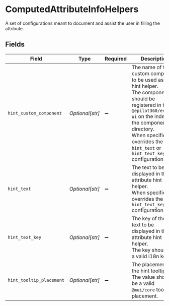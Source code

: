 # ComputedAttributeInfoHelpers

A set of configurations meant to document and assist the user in filling the attribute.


## Fields

| Field                                                                                                                                                                                                                                                     | Type                                                                                                                                                                                                                                                      | Required                                                                                                                                                                                                                                                  | Description                                                                                                                                                                                                                                               | Example                                                                                                                                                                                                                                                   |
| --------------------------------------------------------------------------------------------------------------------------------------------------------------------------------------------------------------------------------------------------------- | --------------------------------------------------------------------------------------------------------------------------------------------------------------------------------------------------------------------------------------------------------- | --------------------------------------------------------------------------------------------------------------------------------------------------------------------------------------------------------------------------------------------------------- | --------------------------------------------------------------------------------------------------------------------------------------------------------------------------------------------------------------------------------------------------------- | --------------------------------------------------------------------------------------------------------------------------------------------------------------------------------------------------------------------------------------------------------- |
| `hint_custom_component`                                                                                                                                                                                                                                   | *Optional[str]*                                                                                                                                                                                                                                           | :heavy_minus_sign:                                                                                                                                                                                                                                        | The name of the custom component to be used as the hint helper.<br/>The component should be registered in the `@epilot360/entity-ui` on the index of the components directory.<br/>When specified it overrides the `hint_text` or `hint_text_key` configuration.<br/> |                                                                                                                                                                                                                                                           |
| `hint_text`                                                                                                                                                                                                                                               | *Optional[str]*                                                                                                                                                                                                                                           | :heavy_minus_sign:                                                                                                                                                                                                                                        | The text to be displayed in the attribute hint helper.<br/>When specified it overrides the `hint_text_key` configuration.<br/>                                                                                                                            |                                                                                                                                                                                                                                                           |
| `hint_text_key`                                                                                                                                                                                                                                           | *Optional[str]*                                                                                                                                                                                                                                           | :heavy_minus_sign:                                                                                                                                                                                                                                        | The key of the hint text to be displayed in the attribute hint helper.<br/>The key should be a valid i18n key.<br/>                                                                                                                                       |                                                                                                                                                                                                                                                           |
| `hint_tooltip_placement`                                                                                                                                                                                                                                  | *Optional[str]*                                                                                                                                                                                                                                           | :heavy_minus_sign:                                                                                                                                                                                                                                        | The placement of the hint tooltip.<br/>The value should be a valid `@mui/core` tooltip placement.<br/>                                                                                                                                                    | top                                                                                                                                                                                                                                                       |